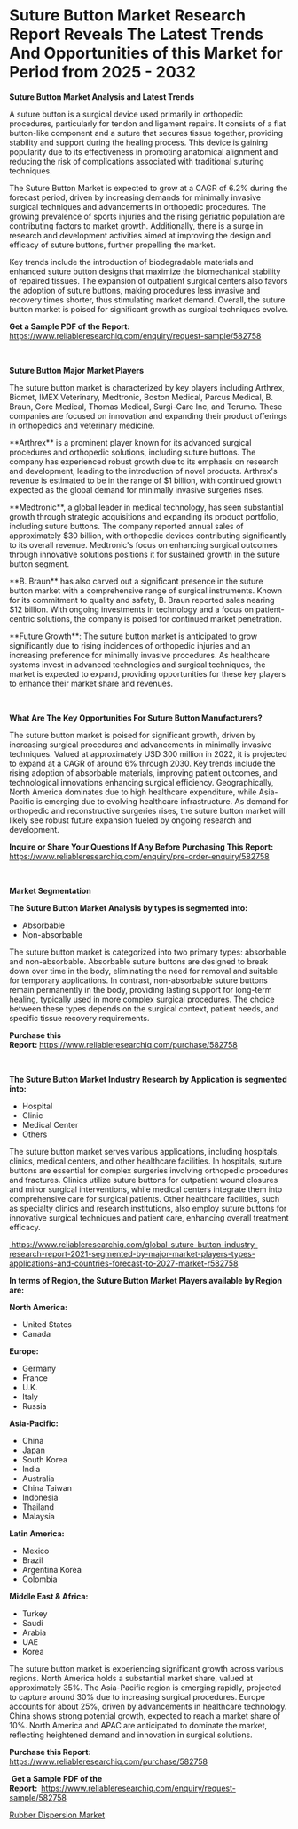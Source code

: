 <p><h1>Suture Button Market Research Report Reveals The Latest Trends And Opportunities of this Market for Period from 2025 - 2032</h1></p><p><strong>Suture Button Market Analysis and Latest Trends</strong></p>
<p><p>A suture button is a surgical device used primarily in orthopedic procedures, particularly for tendon and ligament repairs. It consists of a flat button-like component and a suture that secures tissue together, providing stability and support during the healing process. This device is gaining popularity due to its effectiveness in promoting anatomical alignment and reducing the risk of complications associated with traditional suturing techniques.</p><p>The Suture Button Market is expected to grow at a CAGR of 6.2% during the forecast period, driven by increasing demands for minimally invasive surgical techniques and advancements in orthopedic procedures. The growing prevalence of sports injuries and the rising geriatric population are contributing factors to market growth. Additionally, there is a surge in research and development activities aimed at improving the design and efficacy of suture buttons, further propelling the market. </p><p>Key trends include the introduction of biodegradable materials and enhanced suture button designs that maximize the biomechanical stability of repaired tissues. The expansion of outpatient surgical centers also favors the adoption of suture buttons, making procedures less invasive and recovery times shorter, thus stimulating market demand. Overall, the suture button market is poised for significant growth as surgical techniques evolve.</p></p>
<p><strong>Get a Sample PDF of the Report:&nbsp;</strong> <a href="https://www.reliableresearchiq.com/enquiry/request-sample/582758?utm_campaign=3097&utm_medium=2&utm_source=Github&utm_content=ia&utm_term=23032025&utm_id=suture-button">https://www.reliableresearchiq.com/enquiry/request-sample/582758</a></p>
<p>&nbsp;</p>
<p><strong>Suture Button Major Market Players</strong></p>
<p><p>The suture button market is characterized by key players including Arthrex, Biomet, IMEX Veterinary, Medtronic, Boston Medical, Parcus Medical, B. Braun, Gore Medical, Thomas Medical, Surgi-Care Inc, and Terumo. These companies are focused on innovation and expanding their product offerings in orthopedics and veterinary medicine.</p><p>**Arthrex** is a prominent player known for its advanced surgical procedures and orthopedic solutions, including suture buttons. The company has experienced robust growth due to its emphasis on research and development, leading to the introduction of novel products. Arthrex's revenue is estimated to be in the range of $1 billion, with continued growth expected as the global demand for minimally invasive surgeries rises.</p><p>**Medtronic**, a global leader in medical technology, has seen substantial growth through strategic acquisitions and expanding its product portfolio, including suture buttons. The company reported annual sales of approximately $30 billion, with orthopedic devices contributing significantly to its overall revenue. Medtronic's focus on enhancing surgical outcomes through innovative solutions positions it for sustained growth in the suture button segment.</p><p>**B. Braun** has also carved out a significant presence in the suture button market with a comprehensive range of surgical instruments. Known for its commitment to quality and safety, B. Braun reported sales nearing $12 billion. With ongoing investments in technology and a focus on patient-centric solutions, the company is poised for continued market penetration.</p><p>**Future Growth**: The suture button market is anticipated to grow significantly due to rising incidences of orthopedic injuries and an increasing preference for minimally invasive procedures. As healthcare systems invest in advanced technologies and surgical techniques, the market is expected to expand, providing opportunities for these key players to enhance their market share and revenues.</p></p>
<p>&nbsp;</p>
<p><strong>What Are The Key Opportunities For Suture Button Manufacturers?</strong></p>
<p><p>The suture button market is poised for significant growth, driven by increasing surgical procedures and advancements in minimally invasive techniques. Valued at approximately USD 300 million in 2022, it is projected to expand at a CAGR of around 6% through 2030. Key trends include the rising adoption of absorbable materials, improving patient outcomes, and technological innovations enhancing surgical efficiency. Geographically, North America dominates due to high healthcare expenditure, while Asia-Pacific is emerging due to evolving healthcare infrastructure. As demand for orthopedic and reconstructive surgeries rises, the suture button market will likely see robust future expansion fueled by ongoing research and development.</p></p>
<p><strong>Inquire or Share Your Questions If Any Before Purchasing This Report:</strong> <a href="https://www.reliableresearchiq.com/enquiry/pre-order-enquiry/582758?utm_campaign=3097&utm_medium=2&utm_source=Github&utm_content=ia&utm_term=23032025&utm_id=suture-button">https://www.reliableresearchiq.com/enquiry/pre-order-enquiry/582758</a></p>
<p>&nbsp;</p>
<p><strong>Market Segmentation</strong></p>
<p><strong>The Suture Button Market Analysis by types is segmented into:</strong></p>
<p><ul><li>Absorbable</li><li>Non-absorbable</li></ul></p>
<p><p>The suture button market is categorized into two primary types: absorbable and non-absorbable. Absorbable suture buttons are designed to break down over time in the body, eliminating the need for removal and suitable for temporary applications. In contrast, non-absorbable suture buttons remain permanently in the body, providing lasting support for long-term healing, typically used in more complex surgical procedures. The choice between these types depends on the surgical context, patient needs, and specific tissue recovery requirements.</p></p>
<p><strong>Purchase this Report:&nbsp;</strong><a href="https://www.reliableresearchiq.com/purchase/582758?utm_campaign=3097&utm_medium=2&utm_source=Github&utm_content=ia&utm_term=23032025&utm_id=suture-button">https://www.reliableresearchiq.com/purchase/582758</a></p>
<p>&nbsp;</p>
<p><strong>The Suture Button Market Industry Research by Application is segmented into:</strong></p>
<p><ul><li>Hospital</li><li>Clinic</li><li>Medical Center</li><li>Others</li></ul></p>
<p><p>The suture button market serves various applications, including hospitals, clinics, medical centers, and other healthcare facilities. In hospitals, suture buttons are essential for complex surgeries involving orthopedic procedures and fractures. Clinics utilize suture buttons for outpatient wound closures and minor surgical interventions, while medical centers integrate them into comprehensive care for surgical patients. Other healthcare facilities, such as specialty clinics and research institutions, also employ suture buttons for innovative surgical techniques and patient care, enhancing overall treatment efficacy.</p></p>
<p><a href="https://www.reliableresearchiq.com/global-suture-button-industry-research-report-2021-segmented-by-major-market-players-types-applications-and-countries-forecast-to-2027-market-r582758?utm_campaign=3097&utm_medium=2&utm_source=Github&utm_content=ia&utm_term=23032025&utm_id=suture-button">&nbsp;https://www.reliableresearchiq.com/global-suture-button-industry-research-report-2021-segmented-by-major-market-players-types-applications-and-countries-forecast-to-2027-market-r582758</a></p>
<p><strong>In terms of Region, the Suture Button Market Players available by Region are:</strong></p>
<p>
    <p> <strong> North America: </strong>
        <ul>
            <li>United States</li>
            <li>Canada</li>
        </ul>
        </p> 
    <p> <strong> Europe: </strong>
        <ul>
            <li>Germany</li>
            <li>France</li>
            <li>U.K.</li>
            <li>Italy</li>
            <li>Russia</li>
        </ul>
        </p> 
    <p> <strong> Asia-Pacific: </strong>
        <ul>
            <li>China</li>
            <li>Japan</li>
            <li>South Korea</li>
            <li>India</li>
            <li>Australia</li>
            <li>China Taiwan</li>
            <li>Indonesia</li>
            <li>Thailand</li>
            <li>Malaysia</li>
        </ul>
        </p> 
    <p> <strong> Latin America: </strong>
        <ul>
            <li>Mexico</li>
            <li>Brazil</li>
            <li>Argentina Korea</li>
            <li>Colombia</li>
        </ul>
        </p> 
    <p> <strong> Middle East & Africa: </strong>
        <ul>
            <li>Turkey</li>
            <li>Saudi</li>
            <li>Arabia</li>
            <li>UAE</li>
            <li>Korea</li>
        </ul>
    </p>
    </p>
<p><p>The suture button market is experiencing significant growth across various regions. North America holds a substantial market share, valued at approximately 35%. The Asia-Pacific region is emerging rapidly, projected to capture around 30% due to increasing surgical procedures. Europe accounts for about 25%, driven by advancements in healthcare technology. China shows strong potential growth, expected to reach a market share of 10%. North America and APAC are anticipated to dominate the market, reflecting heightened demand and innovation in surgical solutions.</p></p>
<p><strong>Purchase this Report: </strong><a href="https://www.reliableresearchiq.com/purchase/582758?utm_campaign=3097&utm_medium=2&utm_source=Github&utm_content=ia&utm_term=23032025&utm_id=suture-button">https://www.reliableresearchiq.com/purchase/582758</a></p>
<p>&nbsp;<strong>Get a Sample PDF of the Report:&nbsp;&nbsp;</strong><a href="https://www.reliableresearchiq.com/enquiry/request-sample/582758?utm_campaign=3097&utm_medium=2&utm_source=Github&utm_content=ia&utm_term=23032025&utm_id=suture-button">https://www.reliableresearchiq.com/enquiry/request-sample/582758</a></p>
<p><strong></strong></p>
<p><p><a href="https://github.com/saoneubeh8/Market-Research-Report-List-1/blob/main/rubber-dispersion-market.md?utm_campaign=3097&utm_medium=2&utm_source=Github&utm_content=ia&utm_term=23032025&utm_id=suture-button">Rubber Dispersion Market</a></p></p>